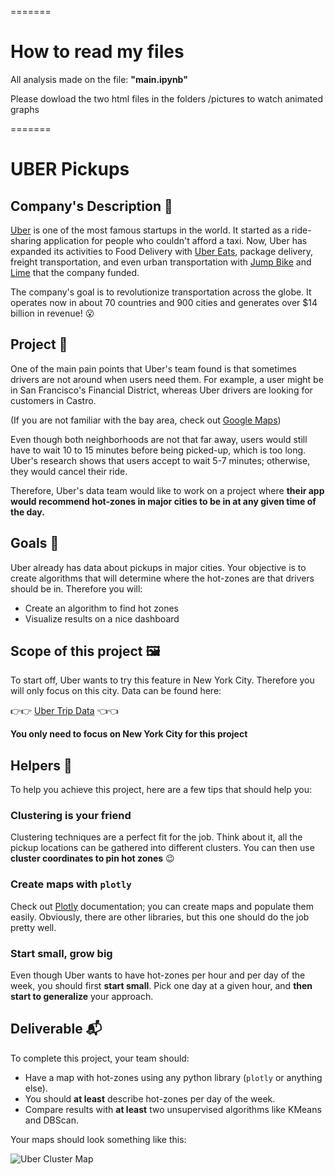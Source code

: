 =======

# How to read my files

All analysis made on the file: **"main.ipynb"**

Please dowload the two html files in the folders /pictures to watch animated graphs

=======


# UBER Pickups

## Company's Description 📇

[Uber](http://uber.com/) is one of the most famous startups in the world. It started as a ride-sharing application for people who couldn't afford a taxi. Now, Uber has expanded its activities to Food Delivery with [Uber Eats](https://www.ubereats.com/fr-en), package delivery, freight transportation, and even urban transportation with [Jump Bike](https://www.uber.com/fr/en/ride/uber-bike/) and [Lime](https://www.li.me/) that the company funded.

The company's goal is to revolutionize transportation across the globe. It operates now in about 70 countries and 900 cities and generates over $14 billion in revenue! 😮

## Project 🚧

One of the main pain points that Uber's team found is that sometimes drivers are not around when users need them. For example, a user might be in San Francisco's Financial District, whereas Uber drivers are looking for customers in Castro.

(If you are not familiar with the bay area, check out [Google Maps](https://www.google.com/maps/place/San+Francisco,+CA,+USA/@37.7515389,-122.4567213,13.43z/data=!4m5!3m4!1s0x80859a6d00690021:0x4a501367f076adff!8m2!3d37.7749295!4d-122.4194155))

Even though both neighborhoods are not that far away, users would still have to wait 10 to 15 minutes before being picked-up, which is too long. Uber's research shows that users accept to wait 5-7 minutes; otherwise, they would cancel their ride.

Therefore, Uber's data team would like to work on a project where **their app would recommend hot-zones in major cities to be in at any given time of the day.**

## Goals 🎯

Uber already has data about pickups in major cities. Your objective is to create algorithms that will determine where the hot-zones are that drivers should be in. Therefore you will:

- Create an algorithm to find hot zones
- Visualize results on a nice dashboard

## Scope of this project 🖼️

To start off, Uber wants to try this feature in New York City. Therefore you will only focus on this city. Data can be found here:

👉👉 [Uber Trip Data](https://full-stack-bigdata-datasets.s3.eu-west-3.amazonaws.com/Machine+Learning+non+Supervis%C3%A9/Projects/uber-trip-data.zip) 👈👈

**You only need to focus on New York City for this project**

## Helpers 🦮

To help you achieve this project, here are a few tips that should help you:

### Clustering is your friend

Clustering techniques are a perfect fit for the job. Think about it, all the pickup locations can be gathered into different clusters. You can then use **cluster coordinates to pin hot zones** 😉

### Create maps with `plotly`

Check out [Plotly](https://plotly.com/) documentation; you can create maps and populate them easily. Obviously, there are other libraries, but this one should do the job pretty well.

### Start small, grow big

Even though Uber wants to have hot-zones per hour and per day of the week, you should first **start small**. Pick one day at a given hour, and **then start to generalize** your approach.

## Deliverable 📬

To complete this project, your team should:

- Have a map with hot-zones using any python library (`plotly` or anything else).
- You should **at least** describe hot-zones per day of the week.
- Compare results with **at least** two unsupervised algorithms like KMeans and DBScan.

Your maps should look something like this:

![Uber Cluster Map](https://full-stack-assets.s3.eu-west-3.amazonaws.com/images/Clusters_uber_pickups.png)
